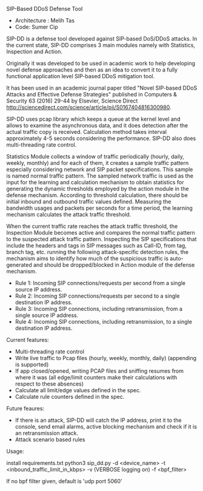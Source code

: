 SIP-Based DDoS Defense Tool

* Architecture : Melih Tas
* Code: Sumer Cip

SIP-DD is a defense tool developed against SIP-based DoS/DDoS attacks. In the current state, SIP-DD comprises 3 main modules namely with Statistics, Inspection and Action.

Originally it was developed to be used in academic work to help developing novel defense approaches and then as an idea to convert it to a fully functional application level SIP-based DDoS mitigation tool.

It has been used in an academic journal paper titled "Novel SIP-based DDoS Attacks and Effective Defense Strategies" published in Computers & Security 63 (2016) 29-44 by Elsevier, Science Direct http://sciencedirect.com/science/article/pii/S0167404816300980.

SIP-DD uses pcap library which keeps a queue at the kernel level and allows to examine the asynchronous data, and it does detection after the actual traffic copy is received. Calculation method takes interval approximately 4-5 seconds considering the performance. SIP-DD also does multi-threading rate control.

Statistics Module collects a window of traffic periodically (hourly, daily, weekly, monthly) and for each of them, it creates a sample traffic pattern especially considering network and SIP packet specifications. This sample is named normal traffic pattern. The sampled network traffic is used as the input for the learning and calculation mechanism to obtain statistics for generating the dynamic thresholds employed by the action module in the defense mechanism. According to threshold calculation, there should be initial inbound and outbound traffic values defined. Measuring the bandwidth usages and packets per seconds for a time period, the learning mechanism calculates the attack traffic threshold.

When the current traffic rate reaches the attack traffic threshold, the Inspection Module becomes active and compares the normal traffic pattern to the suspected attack traffic pattern. Inspecting the SIP specifications that include the headers and tags in SIP messages such as Call-ID, from tag, branch tag, etc. running the following attack-specific detection rules, the mechanism aims to identify how much of the suspicious traffic is auto-generated and should be dropped/blocked in Action module of the defense mechanism.

* Rule 1: Incoming SIP connections/requests per second from a single source IP address. 
* Rule 2: Incoming SIP connections/requests per second to a single destination IP address. 
* Rule 3: Incoming SIP connections, including retransmission, from a single source IP address. 
* Rule 4: Incoming SIP connections, including retransmission, to a single destination IP address.

Current features: 

* Multi-threading rate control 
* Write live traffic to Pcap files (hourly, weekly, monthly, daily) (appending is supported) 
* If app closed/opened, writing PCAP files and sniffing resumes from where it was (all edge/limit counters make their calculations with respect to these absences) 
* Calculate all limit/edge values defined in the spec. 
* Calculate rule counters defined in the spec.

Future feaures: 

* If there is an attack, SIP-DD will catch the IP address, print it to the console, send email alarms, active blocking mechanism and check if it is an retransmission attack.
* Attack scenario based rules

Usage:

install requirements.txt python3 sip_dd.py -d <device_name> -t <inbound_traffic_limit_in_kbps> -v (VERBOSE logging on) -f <bpf_filter>

If no bpf filter given, default is 'udp port 5060'

